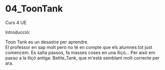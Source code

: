 # 04_ToonTank
Curs 4 UE

Introducció:

Toon Tank es un desastre per aprendre.  
El professor en sap molt però no té en compte que els alumnes tot just comencem.  Es salta passos, fa masses coses en una lliçó...
Per això em passo a la lliçó antiga: Battle_Tank, que m'està semblant molt correcte per ara.
